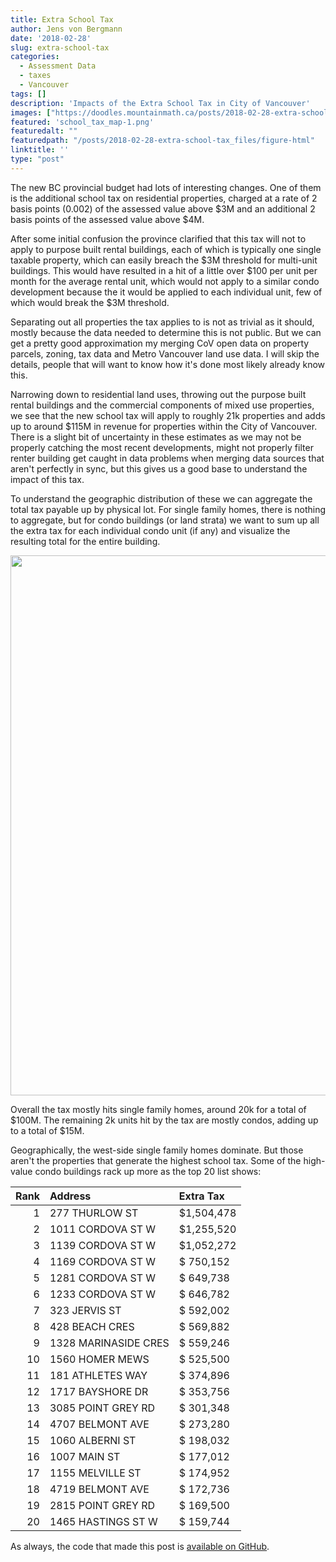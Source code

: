 ```yaml
---
title: Extra School Tax
author: Jens von Bergmann
date: '2018-02-28'
slug: extra-school-tax
categories:
  - Assessment Data
  - taxes
  - Vancouver
tags: []
description: 'Impacts of the Extra School Tax in City of Vancouver'
images: ["https://doodles.mountainmath.ca/posts/2018-02-28-extra-school-tax_files/figure-html/school_tax_map-1.png"]
featured: 'school_tax_map-1.png'
featuredalt: ""
featuredpath: "/posts/2018-02-28-extra-school-tax_files/figure-html"
linktitle: ''
type: "post"
---
```







The new BC provincial budget had lots of interesting changes. One of them is the additional school tax on residential properties, charged at a rate of 2 basis points (0.002) of the assessed value above $3M and an additional 2 basis points of the assessed value above $4M.

After some initial confusion the province clarified that this tax will not to apply to purpose built rental buildings, each of which is typically one single taxable property, which can easily breach the $3M threshold for multi-unit buildings. This would have resulted in a hit of a little over $100 per unit per month for the average rental unit, which would not apply to a similar condo development because the it would be applied to each individual unit, few of which would break the $3M threshold.




Separating out all properties the tax applies to is not as trivial as it should, mostly because the data needed to determine this is not public. But we can get a pretty good approximation my merging CoV open data on property parcels, zoning, tax data and Metro Vancouver land use data. I will skip the details, people that will want to know how it's done most likely already know this.

Narrowing down to residential land uses, throwing out the purpose built rental buildings and the commercial components of mixed use properties, we see that the new school tax will apply to roughly 21k properties and adds up to around $115M in revenue for properties within the City of Vancouver. There is a slight bit of uncertainty in these estimates as we may not be properly catching the most recent developments, might not properly filter renter building get caught in data problems when merging data sources that aren't perfectly in sync, but this gives us a good base to understand the impact of this tax.

To understand the geographic distribution of these we can aggregate the total tax payable up by physical lot. For single family homes, there is nothing to aggregate, but for condo buildings (or land strata) we want to sum up all the extra tax for each individual condo unit (if any) and visualize the resulting total for the entire building.

<img src="/posts/2018-02-28-extra-school-tax_files/figure-html/school_tax_map-1.png" width="864" />

Overall the tax mostly hits single family homes, around 20k for a total of $100M. The remaining 2k units hit by the tax are mostly condos, adding up to a total of $15M. 

Geographically, the west-side single family homes dominate. But those aren't the properties that generate the highest school tax. Some of the high-value condo buildings rack up more as the top 20 list shows:


| Rank|Address              |Extra Tax  |
|----:|:--------------------|:----------|
|    1|277 THURLOW ST       |$1,504,478 |
|    2|1011 CORDOVA ST W    |$1,255,520 |
|    3|1139 CORDOVA ST W    |$1,052,272 |
|    4|1169 CORDOVA ST W    |$  750,152 |
|    5|1281 CORDOVA ST W    |$  649,738 |
|    6|1233 CORDOVA ST W    |$  646,782 |
|    7|323 JERVIS ST        |$  592,002 |
|    8|428 BEACH CRES       |$  569,882 |
|    9|1328 MARINASIDE CRES |$  559,246 |
|   10|1560 HOMER MEWS      |$  525,500 |
|   11|181 ATHLETES WAY     |$  374,896 |
|   12|1717 BAYSHORE DR     |$  353,756 |
|   13|3085 POINT GREY RD   |$  301,348 |
|   14|4707 BELMONT AVE     |$  273,280 |
|   15|1060 ALBERNI ST      |$  198,032 |
|   16|1007 MAIN ST         |$  177,012 |
|   17|1155 MELVILLE ST     |$  174,952 |
|   18|4719 BELMONT AVE     |$  172,736 |
|   19|2815 POINT GREY RD   |$  169,500 |
|   20|1465 HASTINGS ST W   |$  159,744 |

As always, the code that made this post is [available on GitHub](https://github.com/mountainMath/doodles/blob/master/content/posts/2018-02-28-extra-school-tax.Rmarkdown).
